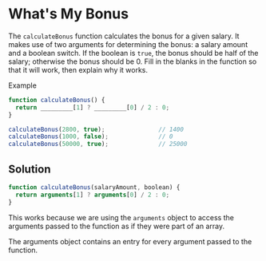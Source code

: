 # What's My Bonus
The `calculateBonus` function calculates the bonus for a given salary. It makes use of two arguments for determining the bonus: a salary amount and a boolean switch. If the boolean is `true`, the bonus should be half of the salary; otherwise the bonus should be 0. Fill in the blanks in the function so that it will work, then explain why it works.

Example
```js
function calculateBonus() {
  return _________[1] ? _________[0] / 2 : 0;
}

calculateBonus(2800, true);               // 1400
calculateBonus(1000, false);              // 0
calculateBonus(50000, true);              // 25000
```

## Solution
```js
function calculateBonus(salaryAmount, boolean) {
  return arguments[1] ? arguments[0] / 2 : 0;
}
```
This works because we are using the `arguments` object to access the arguments passed to the function as if they were part of an array.

The arguments object contains an entry for every argument passed to the function.